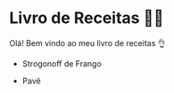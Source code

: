 # Livro de Receitas :man_cook:

Olá! Bem vindo ao meu livro de receitas :ok_hand:

- Strogonoff de Frango

- Pavê

  

